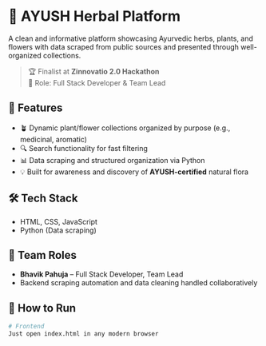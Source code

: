 # 🌿 AYUSH Herbal Platform

A clean and informative platform showcasing Ayurvedic herbs, plants, and flowers with data scraped from public sources and presented through well-organized collections.

> 🏆 Finalist at **Zinnovatio 2.0 Hackathon**  
> 💼 Role: Full Stack Developer & Team Lead

## 🌟 Features

- 🪴 Dynamic plant/flower collections organized by purpose (e.g., medicinal, aromatic)
- 🔍 Search functionality for fast filtering
- 📊 Data scraping and structured organization via Python
- 💡 Built for awareness and discovery of **AYUSH-certified** natural flora

## 🛠️ Tech Stack

- HTML, CSS, JavaScript
- Python (Data scraping)

## 👥 Team Roles

- **Bhavik Pahuja** – Full Stack Developer, Team Lead  
- Backend scraping automation and data cleaning handled collaboratively

## 🧪 How to Run

```bash
# Frontend
Just open index.html in any modern browser
